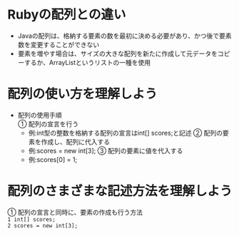 # Rubyの配列との違い
- Javaの配列は、格納する要素の数を最初に決める必要があり、かつ後で要素数を変更することができない
- 要素を増やす場合は、サイズの大きな配列を新たに作成して元データをコピーするか、ArrayListというリストの一種を使用

# 配列の使い方を理解しよう
- 配列の使用手順  
① 配列の宣言を行う  
  - 例:int型の整数を格納する配列の宣言はint[] scores;と記述
② 配列の要素を作成し、配列に代入する  
  - 例:scores = new int[3];
③ 配列の要素に値を代入する  
  - 例:scores[0] = 1;
 
# 配列のさまざまな記述方法を理解しよう
① 配列の宣言と同時に、要素の作成も行う方法  
`1 int[] scores;`  
`2 scores = new int[3];`  
